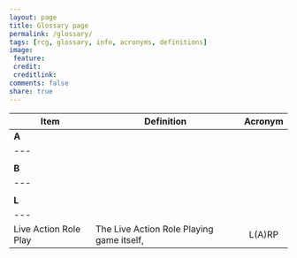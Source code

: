 ```yaml
---
layout: page
title: Glossary page
permalink: /glossary/
tags: [rcg, glossary, info, acronyms, definitions]
image:
 feature:
 credit:
 creditlink:
comments: false
share: true
---
```


| Item | Definition | Acronym |
|------|------------|:---------:|
| **A** | | |
|---|||
||||
| **B** | | |
|---|||
||||
| **L** | | |
|---|||
| Live Action Role Play |  The Live Action Role Playing game itself,| L(A)RP |

